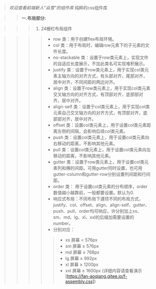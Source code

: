 >*欢迎查看前端新人“焱雪”的组件库*
纯粹的css组件库

>>**一.布局部分:**

>>>1. 24栅栏布局组件

>>>>+ row 类：用于创建flex布局环境。
>>>>+ col 类：用于布局时，编辑row元素下的子元素的文件长度。
>>>>+ no-stackable 类：设置于row类元素上，实现文件的自适应长度展示，不加此类名可实现堆积展示。
>>>>+ justify 类：设置于row类元素上，用于实现col类元素主轴方向的对齐方式，有头部对齐，尾部对齐，居中对齐，不同间距的两边对齐。
>>>>+ align 类：设置于row类元素上，用于实现col类元素交叉轴方向的对齐方式，有顶部对齐，底部部对齐，居中对齐。
>>>>+ align-self 类：设置于col类元素上，用于实现col类元素自己交叉轴方向的对齐方式，有顶部对齐，底部部对齐，居中对齐。
>>>>+ offset 类：设置col类元素上，用于设置col类元素距离左侧的间隔，会影响后续col类元素。
>>>>+ push 类：设置col类元素上，用于设置col类元素向右移动的距离，不影响其他元素。
>>>>+ pull 类：设置col类元素上，用于设置col类元素向左移动的距离，不影响其他元素。
>>>>+ gutter 类：设置于row类元素上，用于设置col类元素列和横的间距。可用gutter同时设置，也可用gutter-column和gutter-row分别设置列间距和行间距。
>>>>+ order 类： 用于设置col类元素的分布顺序，order数值越小越靠前，一般都要设置。默认为0.
>>>>+ 响应式布局：不同布局下遵顼不同的布局方式，justify、col、offset、align、align-self、gutter、push、pull、order均可响应，许分别加上xs、sm、md、lg、xl、xxl的后缀加需要设置的number。
>>>>+ 分别对应：
>>>>>+ xs 屏幕 < 576px
>>>>>+	sm 屏幕 ≥ 576px
>>>>>+	md 屏幕 ≥ 768px
>>>>>+	lg 屏幕 ≥ 992px
>>>>>+	xl 屏幕 ≥ 1200px
>>>>>+	xxl 屏幕 ≥ 1600px
>>>(详细内容请查看演示 [https://fan-aoqiang.gitee.io/f-assembly.css])